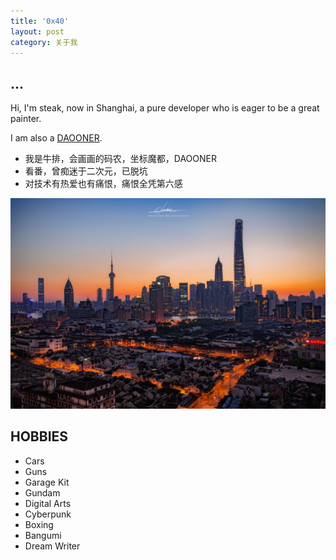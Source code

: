 ```yaml
---
title: '0x40'
layout: post
category: 关于我
---
```


## ...

Hi, I'm steak, now in Shanghai, a pure developer who is eager to be a great painter. 

I am also a [DAOONER](http://www.daoone.org).

- 我是牛排，会画画的码农，坐标魔都，DAOONER
- 看番，曾痴迷于二次元，已脱坑
- 对技术有热爱也有痛恨，痛恨全凭第六感

![mainbg](assets/img/mainjpg.jpg)

## HOBBIES

- Cars
- Guns
- Garage Kit
- Gundam
- Digital Arts
- Cyberpunk
- Boxing
- Bangumi
- Dream Writer
